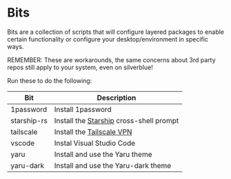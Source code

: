 # Bits

Bits are a collection of scripts that will configure layered packages to enable certain functionality or configure your desktop/environment in specific ways. 

REMEMBER: These are workarounds, the same concerns about 3rd party repos still apply to your system, even on silverblue!

Run these to do the following:


| Bit     | Description |
| ------- | ----------- |
| 1password | Install 1password |
| starship-rs | Install the [Starship](https://starship.rs/) cross-shell prompt |
| tailscale | Install the [Tailscale VPN](https://tailscale.com/) |
| vscode    | Instal Visual Studio Code |
| yaru      | Install and use the Yaru theme |
| yaru-dark | Install and use the Yaru-dark theme |
